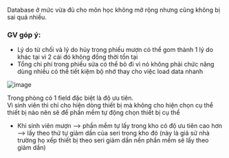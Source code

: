 Database ở mức vừa đủ cho môn học  không mở rộng nhưng cũng không bị sai quá nhiều.
### GV góp ý:
+ Lý do từ chối và lý do hủy trong phiếu mượn có thể gom thành 1 lý do khác tại vì 2 cái đó không đồng thời tồn tại
+ Tổng chi phí trong phiếu sửa có thể bỏ đi vì nó không phải chức năng dùng nhiều có thể tiết kiệm bộ nhớ thay cho việc load data nhanh
  
![image](https://github.com/ltmichael52/Quan_Ly_Thiet_Bi/assets/101556054/ec07b2ac-9299-4d0b-b1f3-a0eb6a0c3b17)

Trong phòng có 1 field đặc biệt là độ ưu tiên. <br>Vì sinh viên thì chỉ cho hiện dòng thiết bị mà không cho hiện chọn cụ thể thiết bị nào nên sẽ để phần mềm tự động chọn thiết bị cụ thể
- Khi sinh viên mượn --> phần mềm tự lấy trong kho có độ ưu tiên cao hơn --> lấy theo thứ tự giảm dần của seri trong kho đó (này là giả sử nhà trường họ xếp thiết bị theo seri giảm dần nền phần mềm sẽ lấy theo giảm dần)   
